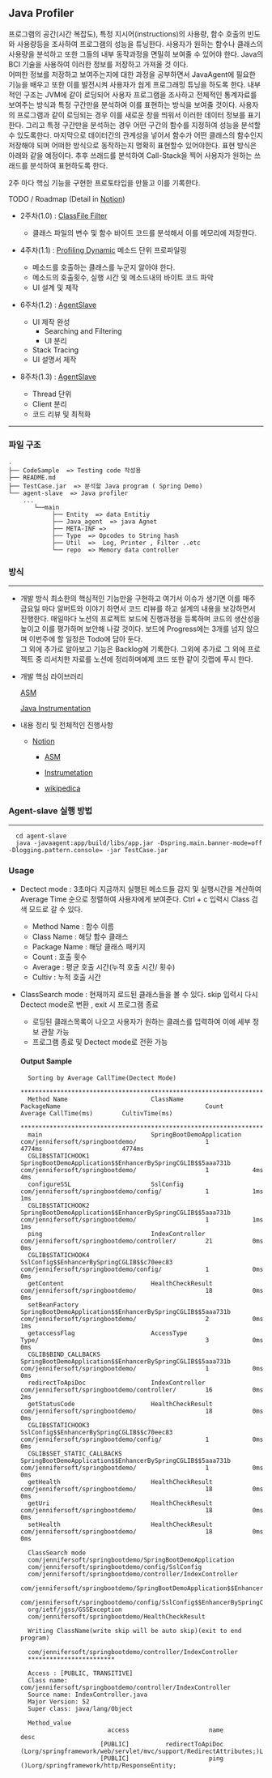
## **Java Profiler**

프로그램의 공간(시간 복잡도), 특정 지시어(instructions)의 사용량, 함수 호출의 빈도와 사용량등을 조사하여 프로그램의 성능을 튜닝한다.
사용자가 원하는 함수나 클래스의 사용량을 분석하고 또한 그들의 내부 동작과정을 면밀히 보여줄 수 있어야 한다. Java의 BCI 기술을 사용하여 이러한 정보를 저장하고 가져올 것 이다.  
어떠한 정보를 저장하고 보여주는지에 대한 과정을 공부하면서 JavaAgent에 필요한 기능을 배우고 또한 이를 발전시켜 사용자가 쉅게 프로그래밍 튜닝을 하도록 한다. 내부적인 구조는 JVM에 같이 로딩되어 사용자 프로그램을 조사하고 전체적인 통계자료를 보여주는 방식과 특정 구간만을 분석하여 이를 표현하는 방식을 보여줄 것이다. 
사용자의 프로그램과 같이 로딩되는 경우 이를 새로운 창을 띄워서 이러한 데이터 정보를 표기한다. 그리고 특정 구간만을 분석하는 경우 어떤 구간의 함수를 지정하여 성능을 분석할 수 있도록한다. 
마지막으로 데이터간의 관계성을 넣어서 함수가 어떤 클래스의 함수인지 저장해야 되며 어떠한 방식으로 동작하는지 명확히 표현할수 있어야한다. 표현 방식은 아래와 같을 예정이다. 추후 쓰래드를 분석하여 Call-Stack을 찍어 사용자가 원하는 쓰래드를 분석하여 표현하도록 한다. 

2주 마다 핵심 기능을 구현한 프로토타입을 만들고 이를 기록한다.

TODO / Roadmap (Detail in [Notion](https://living-light-8ce.notion.site/Jennifer-Intern-c1a21d02736c4d5ea6785bb24cff3e0a))

- 2주차(1.0) : [ClassFile Filter](https://git.jennifersoft.com:6443/rnd/agent-slave/-/tree/1.0)  
  
  - 클래스 파일의 변수 및 함수 바이트 코드를 분석해서 이를 메모리에 저장한다. 


- 4주차(1.1) : [Profiling Dynamic](https://git.jennifersoft.com:6443/rnd/agent-slave/-/tree/1.1) 메소드 단위 프로파일링
  - 메소드를 호출하는 클래스를 누군지 알아야 한다. 
  - 메소드의 호출횟수, 실행 시간 및 메소드내의 바이트 코드 파악 
  -  UI 설계 및 제작 


- 6주차(1.2) : [AgentSlave]() 
  - UI 제작 완성
    - Searching and Filtering 
    - UI 분리
  - Stack Tracing 
  - UI 설명서 제작 
  

- 8주차(1.3) : [AgentSlave]()
  - Thread 단위 
  - Client 분리 
  - 코드 리뷰 및 최적화 

---

### 파일 구조 


```linux 
.
├── CodeSample  => Testing code 작성용
├── README.md  
├── TestCase.jar  => 분석할 Java program ( Spring Demo)  
└── agent-slave  => Java profiler
    ...
       └──main
            ├── Entity  => data Entitiy  
            ├── Java_agent  => java Agnet 
            ├── META-INF => 
            ├── Type  => Opcodes to String hash   
            ├── Util  =>  Log, Printer , Filter ..etc
            └── repo  => Memory data controller
```

### 방식

---

- 개발 방식
  최소한의 핵심적인 기능만을 구현하고 여기서 이슈가 생기면 이를 매주 금요일 마다 알버트와 이야기 하면서 코드 리뷰를 하고 설계의 내용을 보강하면서 진행한다.
  매일마다 노션의 프로젝트 보드에 진행과정을 등록하며 코드의 생산성을 높이고 이를 평가하며 보안해 나갈 것이다. 보드에 Progress에는 3개를 넘지 않으며 이번주에 할 일정은 Todo에 담아 둔다.  
  그 외에 추가로 알아보고 기능은 Backlog에 기록한다. 그외에 추가로 그 외에 프로젝트 중 리서치한 자료를 노션에 정리하며예제 코드 또한 같이 깃랩에 푸시 한다.


- 개발 핵심 라이브러리

  [ASM](https://asm.ow2.io/)
    
  [Java Instrumentation](https://docs.oracle.com/en/java/javase/11/docs/api/java.instrument/java/lang/instrument/Instrumentation.html)


- 내용 정리 및 전체적인 진행사항 
  - [Notion](https://living-light-8ce.notion.site/Jennifer-Intern-c1a21d02736c4d5ea6785bb24cff3e0a)
    
    - [ASM](https://living-light-8ce.notion.site/ASM-212f66937e974bf2ae0ab4d6ca73367b)

    - [Instrumetation](https://living-light-8ce.notion.site/Instrumentation-bd109436aed04f9bbd20f73230032da8)

    - [wikipedica](https://living-light-8ce.notion.site/Wikipedica-eng-3e57140d301c4893a7962bd96aa71a57)

  



### Agent-slave 실행 방법

---
```linux
  cd agent-slave 
  java -javaagent:app/build/libs/app.jar -Dspring.main.banner-mode=off -Dlogging.pattern.console= -jar TestCase.jar
```
### Usage
- Dectect mode : 3초마다 지금까지 실행된 메소드들 감지 및 실행시간을 계산하여 Average Time 순으로 정렬하여 사용자에게 보여준다. Ctrl + c 입력시 Class 검색 모드로 갈 수 있다.
  - Method Name : 함수 이름
  - Class Name : 해당 함수 클래스
  - Package Name : 해당 클래스 패키지
  - Count : 호출 횟수
  - Average : 평균 호출 시간(누적 호출 시간/ 횟수)
  - Cultiv : 누적 호출 시간


- ClassSearch mode : 현재까지 로드된 클래스들을 볼 수 있다. skip 입력시 다시 Dectect mode로 변환 , exit 시 프로그램 종료
  - 로딩된 클래스목록이 나오고 사용자가 원하는 클래스를 입력하여 이에 세부 정보 관찰 가능
  - 프로그램 종료 및 Dectect mode로 전환 가능

  #### Output Sample
  ```linux
    Sorting by Average CallTime(Dectect Mode)
    **************************************************************************************************************************************************************************************************************
    Method Name                       ClassName                                                         PackageName                                        Count        Average CallTime(ms)        CultivTime(ms)
    **************************************************************************************************************************************************************************************************************
    main                              SpringBootDemoApplication                                         com/jennifersoft/springbootdemo/                   1            4774ms                      4774ms
    CGLIB$STATICHOOK1                 SpringBootDemoApplication$$EnhancerBySpringCGLIB$$5aaa731b        com/jennifersoft/springbootdemo/                   1            4ms                         4ms
    configureSSL                      SslConfig                                                         com/jennifersoft/springbootdemo/config/            1            1ms                         1ms
    CGLIB$STATICHOOK2                 SpringBootDemoApplication$$EnhancerBySpringCGLIB$$5aaa731b        com/jennifersoft/springbootdemo/                   1            1ms                         1ms
    ping                              IndexController                                                   com/jennifersoft/springbootdemo/controller/        21           0ms                         0ms
    CGLIB$STATICHOOK4                 SslConfig$$EnhancerBySpringCGLIB$$c70eec83                        com/jennifersoft/springbootdemo/config/            1            0ms                         0ms
    getContent                        HealthCheckResult                                                 com/jennifersoft/springbootdemo/                   18           0ms                         0ms
    setBeanFactory                    SpringBootDemoApplication$$EnhancerBySpringCGLIB$$5aaa731b        com/jennifersoft/springbootdemo/                   2            0ms                         1ms
    getaccessFlag                     AccessType                                                        Type/                                              3            0ms                         0ms
    CGLIB$BIND_CALLBACKS              SpringBootDemoApplication$$EnhancerBySpringCGLIB$$5aaa731b        com/jennifersoft/springbootdemo/                   1            0ms                         0ms
    redirectToApiDoc                  IndexController                                                   com/jennifersoft/springbootdemo/controller/        16           0ms                         2ms
    getStatusCode                     HealthCheckResult                                                 com/jennifersoft/springbootdemo/                   18           0ms                         0ms
    CGLIB$STATICHOOK3                 SslConfig$$EnhancerBySpringCGLIB$$c70eec83                        com/jennifersoft/springbootdemo/config/            1            0ms                         0ms
    CGLIB$SET_STATIC_CALLBACKS        SpringBootDemoApplication$$EnhancerBySpringCGLIB$$5aaa731b        com/jennifersoft/springbootdemo/                   1            0ms                         0ms
    getHealth                         HealthCheckResult                                                 com/jennifersoft/springbootdemo/                   18           0ms                         0ms
    getUri                            HealthCheckResult                                                 com/jennifersoft/springbootdemo/                   18           0ms                         0ms
    setHealth                         HealthCheckResult                                                 com/jennifersoft/springbootdemo/                   18           0ms                         0ms
  ```

  ```linux
    ClassSearch mode
    com/jennifersoft/springbootdemo/SpringBootDemoApplication
    com/jennifersoft/springbootdemo/config/SslConfig
    com/jennifersoft/springbootdemo/controller/IndexController
    com/jennifersoft/springbootdemo/SpringBootDemoApplication$$EnhancerBySpringCGLIB$$cba829fd
    com/jennifersoft/springbootdemo/config/SslConfig$$EnhancerBySpringCGLIB$$380ca365
    org/ietf/jgss/GSSException
    com/jennifersoft/springbootdemo/HealthCheckResult
    
    Writing ClassName(write skip will be auto skip)(exit to end program)
    
    com/jennifersoft/springbootdemo/controller/IndexController
    ************************
    
    Access : [PUBLIC, TRANSITIVE]
    Class name: com/jennifersoft/springbootdemo/controller/IndexController
    Source name: IndexController.java
    Major Version: 52
    Super class: java/lang/Object
    
    Method_value
                          access                      name                                                                             desc
                        [PUBLIC]          redirectToApiDoc  (Lorg/springframework/web/servlet/mvc/support/RedirectAttributes;)Lorg/springframework/web/servlet/view/RedirectView;
                        [PUBLIC]                      ping                                       ()Lorg/springframework/http/ResponseEntity;
  ```
  
